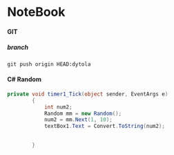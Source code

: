 # NoteBook
#### GIT
##### branch
```shell
git push origin HEAD:dytola
```
#### C# Random
```cs
private void timer1_Tick(object sender, EventArgs e)
        {
            int num2;
            Random mm = new Random();
            num2 = mm.Next(1, 10);
            textBox1.Text = Convert.ToString(num2);
            

        }
```
